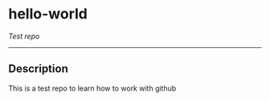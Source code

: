# hello-world
*Test repo*
____________________

## Description
This is a test repo to learn how to work with github
